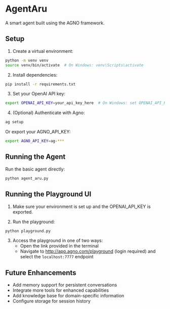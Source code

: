 # AgentAru

A smart agent built using the AGNO framework.

## Setup

1. Create a virtual environment:

```bash
python -m venv venv
source venv/bin/activate  # On Windows: venv\Scripts\activate
```

2. Install dependencies:

```bash
pip install -r requirements.txt
```

3. Set your OpenAI API key:

```bash
export OPENAI_API_KEY=your_api_key_here  # On Windows: set OPENAI_API_KEY=your_api_key_here
```

4. (Optional) Authenticate with Agno:

```bash
ag setup
```

Or export your AGNO_API_KEY:

```bash
export AGNO_API_KEY=ag-***
```

## Running the Agent

Run the basic agent directly:

```bash
python agent_aru.py
```

## Running the Playground UI

1. Make sure your environment is set up and the OPENAI_API_KEY is exported.

2. Run the playground:

```bash
python playground.py
```

3. Access the playground in one of two ways:
   - Open the link provided in the terminal
   - Navigate to http://app.agno.com/playground (login required) and select the `localhost:7777` endpoint

## Future Enhancements

- Add memory support for persistent conversations
- Integrate more tools for enhanced capabilities
- Add knowledge base for domain-specific information
- Configure storage for session history 